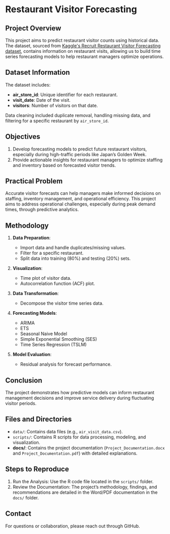 # Restaurant Visitor Forecasting

## Project Overview
This project aims to predict restaurant visitor counts using historical data. The dataset, sourced from [Kaggle's Recruit Restaurant Visitor Forecasting dataset](https://www.kaggle.com/c/recruit-restaurant-visitor-forecasting/data), contains information on restaurant visits, allowing us to build time series forecasting models to help restaurant managers optimize operations.

## Dataset Information
The dataset includes:
- **air_store_id**: Unique identifier for each restaurant.
- **visit_date**: Date of the visit.
- **visitors**: Number of visitors on that date.

Data cleaning included duplicate removal, handling missing data, and filtering for a specific restaurant by `air_store_id`.

## Objectives
1. Develop forecasting models to predict future restaurant visitors, especially during high-traffic periods like Japan’s Golden Week.
2. Provide actionable insights for restaurant managers to optimize staffing and inventory based on forecasted visitor trends.

## Practical Problem
Accurate visitor forecasts can help managers make informed decisions on staffing, inventory management, and operational efficiency. This project aims to address operational challenges, especially during peak demand times, through predictive analytics.

## Methodology
1. **Data Preparation**:
   - Import data and handle duplicates/missing values.
   - Filter for a specific restaurant.
   - Split data into training (80%) and testing (20%) sets.
   
2. **Visualization**:
   - Time plot of visitor data.
   - Autocorrelation function (ACF) plot.

3. **Data Transformation**:
   - Decompose the visitor time series data.

4. **Forecasting Models**:
   - ARIMA
   - ETS
   - Seasonal Naive Model
   - Simple Exponential Smoothing (SES)
   - Time Series Regression (TSLM)

5. **Model Evaluation**:
   - Residual analysis for forecast performance.

## Conclusion
The project demonstrates how predictive models can inform restaurant management decisions and improve service delivery during fluctuating visitor periods.

## Files and Directories
- `data/`: Contains data files (e.g., `air_visit_data.csv`).
- `scripts/`: Contains R scripts for data processing, modeling, and visualization.
- **docs/**: Contains the project documentation (`Project_Documentation.docx` and `Project_Documentation.pdf`) with detailed explanations.


## Steps to Reproduce
1. Run the Analysis: Use the R code file located in the `scripts/` folder.
2. Review the Documentation: The project’s methodology, findings, and recommendations are detailed in the Word/PDF documentation in the `docs/` folder.

## Contact
For questions or collaboration, please reach out through GitHub.

